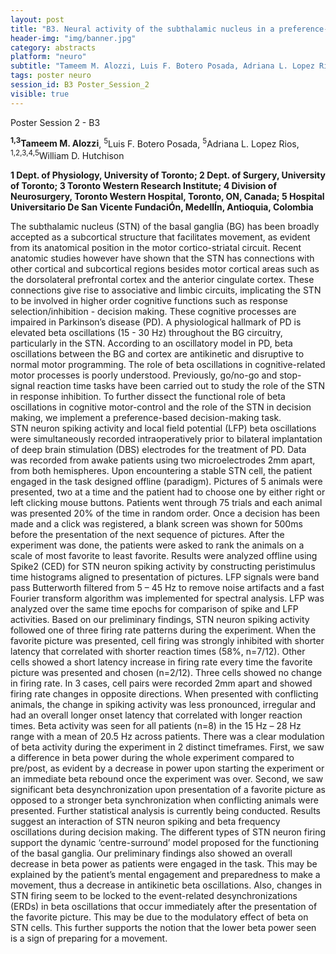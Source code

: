 ```yaml
---
layout: post
title: "B3. Neural activity of the subthalamic nucleus in a preference-based decision-making task."
header-img: "img/banner.jpg"
category: abstracts
platform: "neuro"
subtitle: "Tameem M. Alozzi, Luis F. Botero Posada, Adriana L. Lopez Rios, William D. Hutchison"
tags: poster neuro
session_id: B3 Poster_Session_2
visible: true
---
```

Poster Session 2 - B3

**<sup>1,3</sup>Tameem M. Alozzi**, <sup>5</sup>Luis F. Botero Posada, <sup>5</sup>Adriana L. Lopez Rios, <sup>1,2,3,4,5</sup>William D. Hutchison

__1 Dept. of Physiology, University of Toronto; 2 Dept. of Surgery, University of Toronto; 3 Toronto Western Research Institute; 4 Division of Neurosurgery, Toronto Western Hospital, Toronto, ON, Canada; 5 Hospital Universitario De San Vicente FundaciÓn, MedellÍn, Antioquia, Colombia__

The subthalamic nucleus (STN) of the basal ganglia (BG) has been broadly accepted as a subcortical structure that facilitates movement, as evident from its anatomical position in the motor cortico-striatal circuit. Recent anatomic studies however have shown that the STN has connections with other cortical and subcortical regions besides motor cortical areas such as the dorsolateral prefrontal cortex and the anterior cingulate cortex. These connections give rise to associative and limbic circuits, implicating the STN to be involved in higher order cognitive functions such as response selection/inhibition - decision making. These cognitive processes are impaired in Parkinson’s disease (PD). A physiological hallmark of PD is elevated beta oscillations (15 - 30 Hz) throughout the BG circuitry, particularly in the STN. According to an oscillatory model in PD, beta oscillations between the BG and cortex are antikinetic and disruptive to normal motor programming. The role of beta oscillations in cognitive-related motor processes is poorly understood. Previously, go/no-go and stop-signal reaction time tasks have been carried out to study the role of the STN in response inhibition. To further dissect the functional role of beta oscillations in cognitive motor-control and the role of the STN in decision making, we implement a preference-based decision-making task.  
STN neuron spiking activity and local field potential (LFP) beta oscillations were simultaneously recorded intraoperatively prior to bilateral implantation of deep brain stimulation (DBS) electrodes for the treatment of PD. Data was recorded from awake patients using two microelectrodes 2mm apart, from both hemispheres. Upon encountering a stable STN cell, the patient engaged in the task designed offline (paradigm). Pictures of 5 animals were presented, two at a time and the patient had to choose one by either right or left clicking mouse buttons. Patients went through 75 trials and each animal was presented 20% of the time in random order. Once a decision has been made and a click was registered, a blank screen was shown for 500ms before the presentation of the next sequence of pictures. After the experiment was done, the patients were asked to rank the animals on a scale of most favorite to least favorite. Results were analyzed offline using Spike2 (CED) for STN neuron spiking activity by constructing peristimulus time histograms aligned to presentation of pictures. LFP signals were band pass Butterworth filtered from 5 – 45 Hz to remove noise artifacts and a fast Fourier transform algorithm was implemented for spectral analysis. LFP was analyzed over the same time epochs for comparison of spike and LFP activities. 
Based on our preliminary findings, STN neuron spiking activity followed one of three firing rate patterns during the experiment. When the favorite picture was presented, cell firing was strongly inhibited with shorter latency that correlated with shorter reaction times (58%, n=7/12). Other cells showed a short latency increase in firing rate every time the favorite picture was presented and chosen (n=2/12). Three cells showed no change in firing rate. In 3 cases, cell pairs were recorded 2mm apart and showed firing rate changes in opposite directions. When presented with conflicting animals, the change in spiking activity was less pronounced, irregular and had an overall longer onset latency that correlated with longer reaction times. Beta activity was seen for all patients (n=8) in the 15 Hz – 28 Hz range with a mean of 20.5 Hz across patients. There was a clear modulation of beta activity during the experiment in 2 distinct timeframes. First, we saw a difference in beta power during the whole experiment compared to pre/post, as evident by a decrease in power upon starting the experiment or an immediate beta rebound once the experiment was over. Second, we saw significant beta desynchronization upon presentation of a favorite picture as opposed to a stronger beta synchronization when conflicting animals were presented. Further statistical analysis is currently being conducted. 
Results suggest an interaction of STN neuron spiking and beta frequency oscillations during decision making. The different types of STN neuron firing support the dynamic ‘centre-surround’ model proposed for the functioning of the basal ganglia. Our preliminary findings also showed an overall decrease in beta power as patients were engaged in the task. This may be explained by the patient’s mental engagement and preparedness to make a movement, thus a decrease in antikinetic beta oscillations. Also, changes in STN firing seem to be locked to the event-related desynchronizations (ERDs) in beta oscillations that occur immediately after the presentation of the favorite picture. This may be due to the modulatory effect of beta on STN cells. This further supports the notion that the lower beta power seen is a sign of preparing for a movement. 
